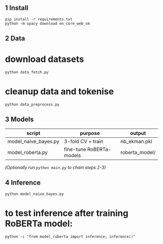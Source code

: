 ## 1 Install
```pip install -r requirements.txt```  
```python -m spacy download en_core_web_sm```

## 2 Data
# download datasets
```python data_fetch.py```     
# cleanup data and tokenise     
```python data_preprocess.py```

## 3 Models
script                 | purpose                  | output  
-----------------------|--------------------------|--------------------------  
model_naive_bayes.py   | 3-fold CV + train        | nb_ekman.pkl  
model_roberta.py       | fine-tune RoBERTa-models | roberta_model/

*(Optionally run `python main.py` to chain steps 2-3)*

## 4 Inference
```python model_naive_bayes.py```
# to test inference after training RoBERTa model: 
```python -c "from model_roberta import inference; inference()"```

